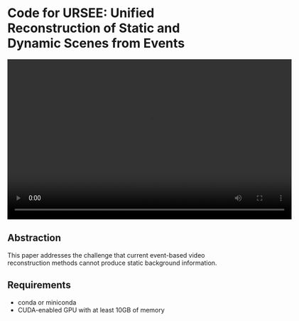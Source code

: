 # Code for URSEE: Unified Reconstruction of Static and Dynamic Scenes from Events

<!-- 插入本地视频（仅在本地可见，GitHub 不支持本地视频上传预览） -->
<!-- 建议上传视频至如 YouTube 或将其转为 GIF 或 WebM，或使用 Git LFS 存储 -->
<!-- 示例为嵌入视频链接方式，需替换为你实际的视频地址 -->
<p align="center">
  <video width="640" height="360" controls>
    <source src="demo.mp4" type="video/mp4">
    Your browser does not support the video tag.
  </video>
</p>

## Abstraction

This paper addresses the challenge that current event-based video reconstruction methods cannot produce static background information.

## Requirements

- conda or miniconda  
- CUDA-enabled GPU with at least 10GB of memory
